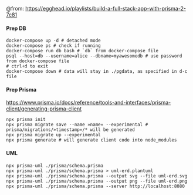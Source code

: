 @from: https://egghead.io/playlists/build-a-full-stack-app-with-prisma-2-7c81

#### Prep DB
```
docker-compose up -d # detached mode
docker-compose ps # check if running
docker-compose run db bash # `db` from docker-compose file
psql --host=db --username=alice --dbname=myawesomedb # use password from docker-compose file
# ctrl+d to exit
docker-compose down # data will stay in ./pgdata, as specified in d-c file
```

#### Prep Prisma

https://www.prisma.io/docs/reference/tools-and-interfaces/prisma-client/generating-prisma-client
```
npx prisma init
npx prisma migrate save --name »name« --experimental # prisma/migrations/»timestamp«/* will be generated 
npx prisma migrate up --experimental
npx prisma generate # will generate client code into node_modules
```

#### UML

```
npx prisma-uml ./prisma/schema.prisma
npx prisma-uml ./prisma/schema.prisma > uml-erd.plantuml
npx prisma-uml ./prisma/schema.prisma --output svg --file uml-erd.svg
npx prisma-uml ./prisma/schema.prisma --output png --file uml-erd.png
npx prisma-uml ./prisma/schema.prisma --server http://localhost:8080
```
